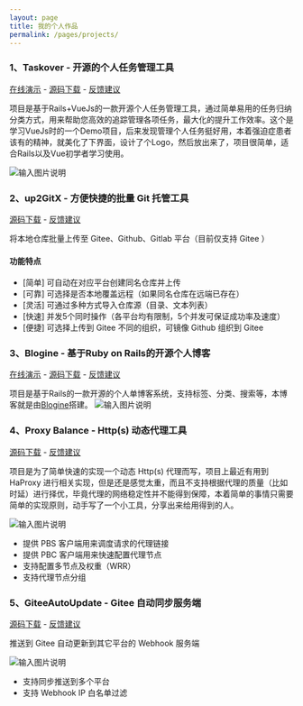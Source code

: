 ```yaml
---
layout: page
title: 我的个人作品
permalink: /pages/projects/
---
```


### 1、Taskover - 开源的个人任务管理工具
[在线演示](http://115.28.75.212/) - [源码下载](https://gitee.com/kesin/taskover) - [反馈建议](https://zoker.io/pages/taskover)

项目是基于Rails+VueJs的一款开源个人任务管理工具，通过简单易用的任务归纳分类方式，用来帮助您高效的追踪管理各项任务，最大化的提升工作效率。这个是学习VueJs时的一个Demo项目，后来发现管理个人任务挺好用，本着强迫症患者该有的精神，就美化了下界面，设计了个Logo，然后放出来了，项目很简单，适合Rails以及Vue初学者学习使用。

![输入图片说明](https://blogine-1251619080.cos.ap-guangzhou.myqcloud.com/uploads/images/2021/0102/171038_b80aabff.png "在这里输入图片标题")

### 2、up2GitX - 方便快捷的批量 Git 托管工具
[源码下载](https://gitee.com/kesin/up2GitX) - [反馈建议](https://zoker.io/pages/up2GitX)

将本地仓库批量上传至 Gitee、Github、Gitlab 平台（目前仅支持 Gitee ）

#### 功能特点
- [简单] 可自动在对应平台创建同名仓库并上传
- [可靠] 可选择是否本地覆盖远程（如果同名仓库在远端已存在）
- [灵活] 可通过多种方式导入仓库源（目录、文本列表）
- [快速] 并发5个同时操作（各平台均有限制，5个并发可保证成功率及速度）
- [便捷] 可选择上传到 Gitee 不同的组织，可镜像 Github 组织到 Gitee

### 3、Blogine - 基于Ruby on Rails的开源个人博客
[在线演示](https://zoker.io) - [源码下载](https://gitee.com/kesin/blogine) - [反馈建议](https://zoker.io/pages/blogine)

项目是基于Rails的一款开源的个人单博客系统，支持标签、分类、搜索等，本博客就是由[Blogine](https://zoker.io/blogine)搭建。
![输入图片说明](https://blogine-1251619080.cos.ap-guangzhou.myqcloud.com/uploads/images/2017/1002/112023_199e2796.png "在这里输入图片标题")

### 4、Proxy Balance - Http(s) 动态代理工具
[源码下载](https://gitee.com/kesin/ProxyBalance) - [反馈建议](https://zoker.io/pages/ProxyBalance)

项目是为了简单快速的实现一个动态 Http(s) 代理而写，项目上最近有用到 HaProxy 进行相关实现，但是还是感觉太重，而且不支持根据代理的质量（比如时延）进行择优，毕竟代理的网络稳定性并不能得到保障，本着简单的事情只需要简单的实现原则，动手写了一个小工具，分享出来给用得到的人。

![输入图片说明](https://blogine-1251619080.cos.ap-guangzhou.myqcloud.com/uploads/images/2021/0102/171504_0a989fd0.png "在这里输入图片标题")

- 提供 PBS 客户端用来调度请求的代理链接
- 提供 PBC 客户端用来快速配置代理节点
- 支持配置多节点及权重（WRR）
- 支持代理节点分组

### 5、GiteeAutoUpdate - Gitee 自动同步服务端
[源码下载](https://gitee.com/kesin/GiteeAutoUpdate) - [反馈建议](https://zoker.io/pages/GiteeAutoUpdate)

推送到 Gitee 自动更新到其它平台的 Webhook 服务端

![输入图片说明](https://blogine-1251619080.cos.ap-guangzhou.myqcloud.com/uploads/images/2021/0102/171446_a977f236.png "在这里输入图片标题")

- 支持同步推送到多个平台
- 支持 Webhook IP 白名单过滤



